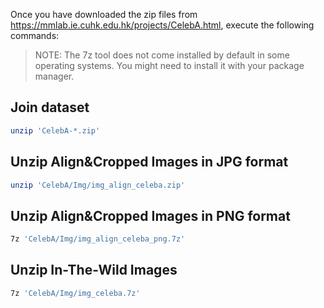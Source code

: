 Once you have downloaded the zip files from https://mmlab.ie.cuhk.edu.hk/projects/CelebA.html, execute the following commands:

> NOTE: The 7z tool does not come installed by default in some operating systems. You might need to install it with your package manager.

## Join dataset

```bash
unzip 'CelebA-*.zip'
```

## Unzip Align&Cropped Images in JPG format

```bash
unzip 'CelebA/Img/img_align_celeba.zip'
```

## Unzip Align&Cropped Images in PNG format

```bash
7z 'CelebA/Img/img_align_celeba_png.7z'
```

## Unzip In-The-Wild Images

```bash
7z 'CelebA/Img/img_celeba.7z'
```
